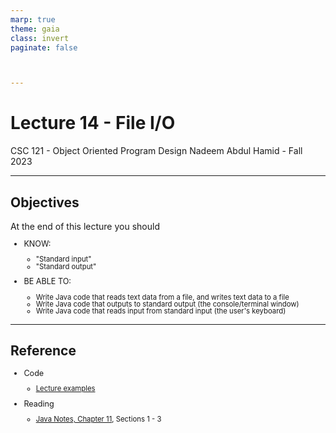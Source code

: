```yaml
---
marp: true
theme: gaia
class: invert
paginate: false



---
```

# Lecture 14 - File I/O
CSC 121 - Object Oriented Program Design
Nadeem Abdul Hamid - Fall 2023

<!-- paginate: skip -->
<!-- _class: lead -->



---
## Objectives
<style scoped>ul  { font-size: 90%; line-height: 100%; }</style>

At the end of this lecture you should
- KNOW:
    - "Standard input"
    - "Standard output"

- BE ABLE TO:
    - Write Java code that reads text data from a file, and writes text data to a file
    - Write Java code that outputs to standard output (the console/terminal window)
    - Write Java code that reads input from standard input (the user's keyboard)

<!-- paginate: true -->
<!-- footer: Lecture 14 - File I/O -->


---
## Reference

- Code
    - [Lecture examples](./code/)

- Reading
    - [Java Notes, Chapter 11](https://math.hws.edu/javanotes/c11/), Sections 1 - 3




